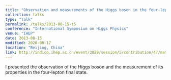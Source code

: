 ```yaml
---
title: "Observation and measurements of the Higgs boson in the four-lepton decay mode"
collection: talks
type: "Talk"
permalink: /talks/2013-08-15-t5
conference: "International Symposium on Higgs Physics"
venue: "IHEP"
date: 2013-08-15
modified: 2020-08-17
location: "Beijing, China"
link: http://indico.ihep.ac.cn/event/3029/session/5/contribution/47/material/slides/0.pdf
---
```


I presented the observation of the Higgs boson and the measurement of its properties in the four-lepton final state.
